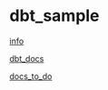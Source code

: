 # dbt_sample

[info](https://docs.google.com/document/d/1DL1-OahHaJfmVxSuezoNx72af8goGQHvR7nuxkcBYD4/edit)


[dbt_docs](https://docs.getdbt.com/tutorial/building-your-first-project/build-your-first-models#:~:text=Edit%20the%20SQL%20in%20your%20models/customers.sql%20file%20as%20follows%3A)

[docs_to_do]()
